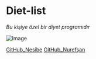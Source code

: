 # Diet-list
*Bu kişiye özel bir diyet programıdır*

![Image](https://www.yapikredi.com.tr/medium/image/saglikli-beslenme_66586/view)

[GitHub_Nesibe](https://github.com/nesibecitakk)
[GitHub_Nurefşan](https://github.com/nurefsansavash1)